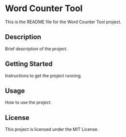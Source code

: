# Word Counter Tool

This is the README file for the Word Counter Tool project.

## Description

Brief description of the project.

## Getting Started

Instructions to get the project running.

## Usage

How to use the project.

## License

This project is licensed under the MIT License.